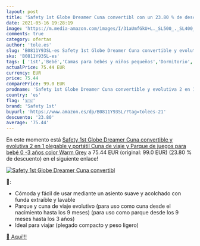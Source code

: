 ```yaml
---
layout: post
title: 'Safety 1st Globe Dreamer Cuna convertibl con un 23.80 % de descuento'
date: 2021-05-16 19:28:19
image: 'https://m.media-amazon.com/images/I/31aUmfGkU+L._SL500_._SL400_.jpg'
comments: true
category: ofertas
author: 'tole.es'
slug: 'B0811Y93SL-es Safety 1st Globe Dreamer Cuna convertible y evolutiva 2 en...'
sku: 'B0811Y93SL-es'
tags: [ '1st','Bebé','Camas para bebés y niños pequeños','Dormitorio','Muebles para bebé','bebé','safety','safety 1st', ]
actualPrice: 75.44 EUR
currency: EUR
price: 75.44
comparePrice: 99.0 EUR
prodname: 'Safety 1st Globe Dreamer Cuna convertible y evolutiva 2 en 1  plegable y portátil  Cuna de viaje y Parque de juegos para bebé 0 -3 años  color Warm Grey'
country: 'es'
flag: '🇪🇸'
brand: 'Safety 1st'
buyurl: 'https://www.amazon.es/dp/B0811Y93SL/?tag=tolees-21'
descuento: '23.80'
average: '75.44'
---
```


En este momento está [Safety 1st Globe Dreamer Cuna convertible y evolutiva 2 en 1  plegable y portátil  Cuna de viaje y Parque de juegos para bebé 0 -3 años  color Warm Grey](https://www.amazon.es/dp/B0811Y93SL/?tag=tolees-21) a 75.44 EUR (original: 99.0 EUR) (23.80 %  de descuento) en el siguiente enlace!

[![Safety 1st Globe Dreamer Cuna convertibl](https://m.media-amazon.com/images/I/31aUmfGkU+L._SL500_._SL400_.jpg)](https://www.amazon.es/dp/B0811Y93SL/?tag=tolees-21)

🔎:

- Cómoda y fácil de usar mediante un asiento suave y acolchado con funda extraíble y lavable
- Parque y cuna de viaje evolutivo (para uso como cuna desde el nacimiento hasta los 9 meses) (para uso como parque desde los 9 meses hasta los 3 años)
- Ideal para viajar (plegado compacto y peso ligero)

[🛒 Aquí!!!](https://www.amazon.es/dp/B0811Y93SL/?tag=tolees-21)

